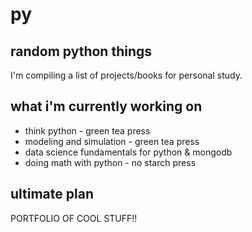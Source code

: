 # py

## random python things

I'm compiling a list of projects/books for personal study.

## what i'm currently working on

- think python - green tea press
- modeling and simulation - green tea press
- data science fundamentals for python & mongodb
- doing math with python - no starch press

## ultimate plan

PORTFOLIO OF COOL STUFF!!
